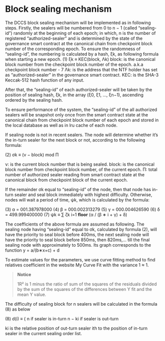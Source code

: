 # Block sealing mechanism

The DCCS block sealing mechanism will be implemented as in following steps. Firstly, the sealers will be numbered from 0 to n − 1 (called “sealing-id”) randomly at the beginning of each epoch; in which, n is the number of registered “authorized-sealer” and is determined by the state of the governance smart contract at the canonical chain from checkpoint block number of the corresponding epoch. To ensure the randomness of “sealing-id”, the numbering is calculated by a hash, ξk, as following formula when starting a new epoch.
(1) ξk ≡ KEC(block, Λk)
block: is the canonical block number
from the checkpoint block number of
the epoch. a.k.a checkpoint block
number - 7
Λk: is the address that the NTF holder
has set as “authorized-sealer” in the
governance smart contract.
KEC: is the SHA-3 Keccak-512 hash
function of any input.

After that, the “sealing-id” of each authorized-sealer will be taken by the position of sealing hash, ξk, in the array (ξ0, ξ1, ..., ξn−1), ascending ordered by the sealing hash.

To ensure performance of the system, the “sealing-id” of the all authorized sealers will be snapshot only once from the smart contract state at the canonical chain from checkpoint block number of each epoch and stored in the local database as well as in lru cache of each node.

If sealing node is not in recent sealers. The node will determine whether it’s the in-turn sealer for the next block or not, according to the following formula:

(2) σk ≡ (ν − block) mod Π

ν: is the current block number that is being sealed.
block: is the canonical block number from checkpoint block number, of the current epoch.
Π: total number of authorized sealer reading from smart contract state at the canonical block from checkpoint block of the current epoch.

If the remainder σk equal to “sealing-id” of the node, then that node has in-turn sealer and seal block immediately with highest difficulty. Otherwise, nodes will wait a period of time, ψk, which is calculated by the formula:

(3) α = 001.387978000
(4) β = 000.002313279
(5) γ = 000.004626590
(6) δ = 499.999400000
(7) ψk ≡ ∑ ζk i=1 **floor** (α / (β ∗ i + γ) + δ)

The coefficients of the above formula are assumed as following. The sealing node having “sealing-id” equal to σk, calculated by formula (2), will have the priority to seal block before 400ms, the next sealing node will have the priority to seal block before 850ms, then 820ms,... till the final sealing node with approximately to 500ms. Its graph corresponds to the function y = a/(b∗x+c) + d 

To estimate values for the parameters, we use curve fitting method to find relatives coefficient in the website My Curve Fit with the variance 1 ≈ 1.

<!-- theme: info -->

> **Notice**
>
> 1R² is 1 minus the ratio of sum of the squares of the residuals divided by the sum of the squares of the differences between Y fit and the mean Y value.

[//]: # (add image of a graph )

The difficulty of sealing block for n sealers will be calculated in the formula (8) as below

(8) d(i) ≡ { n if sealer is in-turn n − ki if sealer is out-turn

ki is the relative position of out-turn sealer ith to the position of in-turn sealer in the current sealing order list.